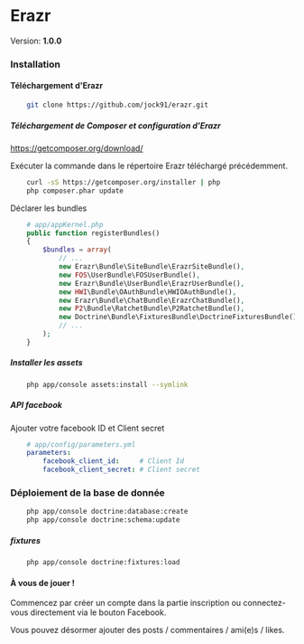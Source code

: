 Erazr
===============

Version: **1.0.0**


### Installation

#### Téléchargement d'Erazr

```bash
    git clone https://github.com/jock91/erazr.git
```

##### Téléchargement de Composer et configuration d'Erazr
https://getcomposer.org/download/

Exécuter la commande dans le répertoire Erazr téléchargé précédemment.
```bash
    curl -sS https://getcomposer.org/installer | php
    php composer.phar update
```
Déclarer les bundles
```php
    # app/appKernel.php
    public function registerBundles()
    {
        $bundles = array(
            // ...
            new Erazr\Bundle\SiteBundle\ErazrSiteBundle(),
            new FOS\UserBundle\FOSUserBundle(),
            new Erazr\Bundle\UserBundle\ErazrUserBundle(),
            new HWI\Bundle\OAuthBundle\HWIOAuthBundle(),
            new Erazr\Bundle\ChatBundle\ErazrChatBundle(),
            new P2\Bundle\RatchetBundle\P2RatchetBundle(),
            new Doctrine\Bundle\FixturesBundle\DoctrineFixturesBundle(),
            // ...
        );
    }
```
##### Installer les assets
```bash
    php app/console assets:install --symlink
```

##### API facebook
Ajouter votre facebook ID et Client secret
```yaml
    # app/config/parameters.yml
    parameters:
        facebook_client_id:     # Client Id
        facebook_client_secret: # Client secret
```

### Déploiement de la base de donnée

```bash
    php app/console doctrine:database:create
    php app/console doctrine:schema:update 
```
##### fixtures
```bash
    php app/console doctrine:fixtures:load
```

#### À vous de jouer ! 

Commencez par créer un compte dans la partie inscription ou connectez-vous directement via le bouton Facebook.

Vous pouvez désormer ajouter des posts / commentaires / ami(e)s / likes.
